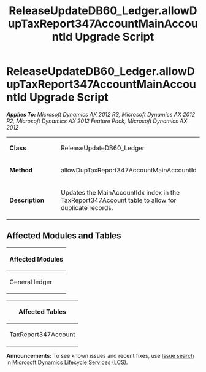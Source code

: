 ﻿---
title: ReleaseUpdateDB60_Ledger.allowDupTaxReport347AccountMainAccountId Upgrade Script
TOCTitle: ReleaseUpdateDB60_Ledger.allowDupTaxReport347AccountMainAccountId Upgrade Script
ms:assetid: ec465f3b-bfb7-4c97-ae3d-d8fa18aca8d5
ms:mtpsurl: https://msdn.microsoft.com/en-us/library/JJ719917(v=AX.60)
ms:contentKeyID: 49711989
ms.date: 05/18/2015
mtps_version: v=AX.60
---

# ReleaseUpdateDB60\_Ledger.allowDupTaxReport347AccountMainAccountId Upgrade Script 


_**Applies To:** Microsoft Dynamics AX 2012 R3, Microsoft Dynamics AX 2012 R2, Microsoft Dynamics AX 2012 Feature Pack, Microsoft Dynamics AX 2012_

<table>
<colgroup>
<col style="width: 50%" />
<col style="width: 50%" />
</colgroup>
<tbody>
<tr class="odd">
<td><p><strong>Class</strong></p></td>
<td><p>ReleaseUpdateDB60_Ledger</p></td>
</tr>
<tr class="even">
<td><p><strong>Method</strong></p></td>
<td><p>allowDupTaxReport347AccountMainAccountId</p></td>
</tr>
<tr class="odd">
<td><p><strong>Description</strong></p></td>
<td><p>Updates the MainAccountIdx index in the TaxReport347Account table to allow for duplicate records.</p></td>
</tr>
</tbody>
</table>


## Affected Modules and Tables

<table>
<colgroup>
<col style="width: 100%" />
</colgroup>
<thead>
<tr class="header">
<th><p>Affected Modules</p></th>
</tr>
</thead>
<tbody>
<tr class="odd">
<td><p>General ledger</p></td>
</tr>
</tbody>
</table>


<table>
<colgroup>
<col style="width: 100%" />
</colgroup>
<thead>
<tr class="header">
<th><p>Affected Tables</p></th>
</tr>
</thead>
<tbody>
<tr class="odd">
<td><p>TaxReport347Account</p></td>
</tr>
</tbody>
</table>

  
**Announcements:** To see known issues and recent fixes, use [Issue search](http://go.microsoft.com/fwlink/?linkid=389258) in [Microsoft Dynamics Lifecycle Services](http://go.microsoft.com/fwlink/?linkid=306505) (LCS).

